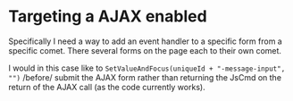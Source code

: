 # Targeting a AJAX enabled

Specifically I need a way to add an event handler to a specific form from a specific comet. There several forms on the page each to their own comet.

I would in this case like to `SetValueAndFocus(uniqueId + "-message-input", "")` /before/ submit the AJAX form rather than returning the JsCmd on the return of the AJAX call (as the code currently works).



